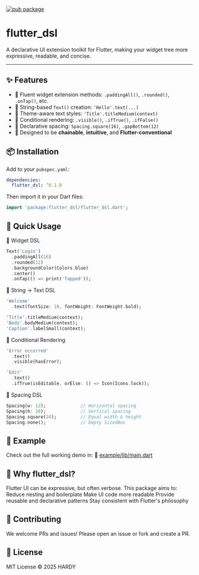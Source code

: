 [![pub package](https://img.shields.io/pub/v/flutter_dsl.svg)](https://pub.dev/packages/flutter_dsl)

# flutter_dsl

A declarative UI extension toolkit for Flutter, making your widget tree more expressive, readable, and concise.

---

## ✨ Features

- 🔹 Fluent widget extension methods: `.paddingAll()`, `.rounded()`, `.onTap()`, etc.
- 🔹 String-based `Text()` creation: `'Hello'.text(...)`
- 🔹 Theme-aware text styles: `'Title'.titleMedium(context)`
- 🔹 Conditional rendering: `.visible()`, `.ifTrue()`, `.ifFalse()`
- 🔹 Declarative spacing: `Spacing.square(16)`, `.gapBottom(12)`
- 🔹 Designed to be **chainable**, **intuitive**, and **Flutter-conventional**

## 📦 Installation

Add to your `pubspec.yaml`:

```yaml
dependencies:
  flutter_dsl: ^0.1.0
```

Then import it in your Dart files:
```dart
import 'package:flutter_dsl/flutter_dsl.dart';
```

## 🚀 Quick Usage

🔹 Widget DSL
```dart
Text('Login')
  .paddingAll(16)
  .rounded(12)
  .backgroundColor(Colors.blue)
  .center()
  .onTap(() => print('Tapped'));
```

🔹 String → Text DSL
```dart
'Welcome'
  .text(fontSize: 18, fontWeight: FontWeight.bold);

'Title'.titleMedium(context);
'Body'.bodyMedium(context);
'Caption'.labelSmall(context);
```

🔹 Conditional Rendering
```dart
'Error occurred'
  .text()
  .visible(hasError);

'Edit'
  .text()
  .ifTrue(isEditable, orElse: () => Icon(Icons.lock));
```

🔹 Spacing DSL
```dart
Spacing(w: 12);             // Horizontal spacing
Spacing(h: 16);             // Vertical spacing
Spacing.square(24);         // Equal width & height
Spacing.none();             // Empty SizedBox
```

## 🧪 Example

Check out the full working demo in:
📄 [example/lib/main.dart](https://github.com/hardy716/flutter_dsl/blob/master/example/lib/main.dart)

## 📌 Why flutter_dsl?

Flutter UI can be expressive, but often verbose.
This package aims to:
Reduce nesting and boilerplate
Make UI code more readable
Provide reusable and declarative patterns
Stay consistent with Flutter's philosophy

## 🤝 Contributing

We welcome PRs and issues!
Please open an issue or fork and create a PR.

## 📄 License

MIT License
© 2025 HARDY